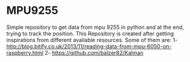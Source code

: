 # MPU9255
Simple repository to get data from mpu 9255 in python and at the end, trying to track the position.
This Repository is created after getting inspirations from different available resources. Some of them are:
1- http://blog.bitify.co.uk/2013/11/reading-data-from-mpu-6050-on-raspberry.html
2- https://github.com/balzer82/Kalman
